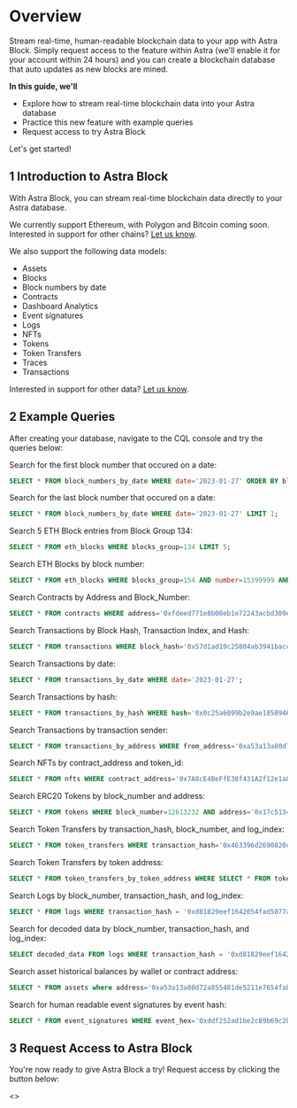 # Overview
Stream real-time, human-readable blockchain data to your app with Astra Block. Simply request access to the feature within Astra (we'll enable it for your account within 24 hours) and you can create a blockchain database that auto updates as new blocks are mined.

**In this guide, we'll**
- Explore how to stream real-time blockchain data into your Astra database
- Practice this new feature with example queries
- Request access to try Astra Block

Let's get started!

## 1 Introduction to Astra Block
With Astra Block, you can stream real-time blockchain data directly to your Astra database. 

We currently support Ethereum, with Polygon and Bitcoin coming soon. Interested in support for other chains? [Let us know](mailto:blockchain@datastax.com).

We also support the following data models:
- Assets
- Blocks
- Block numbers by date
- Contracts
- Dashboard Analytics
- Event signatures
- Logs
- NFTs
- Tokens
- Token Transfers
- Traces
- Transactions

Interested in support for other data? [Let us know](mailto:blockchain@datastax.com).

## 2 Example Queries
After creating your database, navigate to the CQL console and try the queries below:

Search for the first block number that occured on a date:
```sql
SELECT * FROM block_numbers_by_date WHERE date='2023-01-27' ORDER BY block_number ASC LIMIT 1;
```

Search for the last block number that occured on a date:
```sql
SELECT * FROM block_numbers_by_date WHERE date='2023-01-27' LIMIT 1;
```

Search 5 ETH Block entries from Block Group 134:
```sql
SELECT * FROM eth_blocks WHERE blocks_group=134 LIMIT 5;
```

Search ETH Blocks by block number:
```sql
SELECT * FROM eth_blocks WHERE blocks_group=154 AND number=15399999 AND hash='0x25201aacfffd0ffd04e63e02ef82b2e15149f1c5b2430e338c32bb8520d107d9';
```

Search Contracts by Address and Block_Number:
```sql
SELECT * FROM contracts WHERE address='0xfdeed771e8b00eb1e72243acbd309ed83ad45f6e' AND block_number=9578734;
```

Search Transactions by Block Hash, Transaction Index, and Hash:
```sql
SELECT * FROM transactions WHERE block_hash='0x57d1ad19c25804ab3941baccaa588a4ea0e6cd44b965a6ec4204c60b9e7ce34f' AND transaction_index=4 AND hash='0x1ffc4aff0d7b32694bd3e430f2a6b02621c3f9662f70b0b88afe558358fa0ee4';
```

Search Transactions by date:
```sql
SELECT * FROM transactions_by_date WHERE date='2023-01-27';
```

Search Transactions by hash:
```sql
SELECT * FROM transactions_by_hash WHERE hash='0x0c25a6099b2e9ae1858946ba017e3f12d01c124157b3ec4635fd71410deb421a';
```

Search Transactions by transaction sender:
```sql
SELECT * FROM transactions_by_address WHERE from_address='0xa53a13a80d72a855481de5211e7654fabdfe3526';
```

Search NFTs by contract_address and token_id:
```sql
SELECT * FROM nfts WHERE contract_address='0x7A8cE4BeFfE38f431A2f12e1a8B7d7dAE62DF359' AND token_id='100';
```

Search ERC20 Tokens by block_number and address:
```sql
SELECT * FROM tokens WHERE block_number=12613232 AND address='0x17c5134461f501b4c00ac8082d2d5a3ff0ba2d3e';
```

Search Token Transfers by transaction_hash, block_number, and log_index:
```sql
SELECT * FROM token_transfers WHERE transaction_hash='0x463396d2690820c2895df4838445d0dc009aa7f61ca09ba09298377d4da041b2' AND block_number=4967992 AND log_index=123;
```

Search Token Transfers by token address:
```sql
SELECT * FROM token_transfers_by_token_address WHERE SELECT * FROM token_transfers_by_token_address WHERE token_address='0xa0b86991c6218b36c1d19d4a2e9eb0ce3606eb48';
```

Search Logs by block_number, transaction_hash, and log_index:
```sql
SELECT * FROM logs WHERE transaction_hash = '0xd81829eef1642054fad5077a3ca234654771187af5c6dc3b8bd6a9d2ddc7078a' and block_number = 15832763 and log_index = 44;
```

Search for decoded data by block_number, transaction_hash, and log_index:
```sql
SELECT decoded_data FROM logs WHERE transaction_hash = '0xd81829eef1642054fad5077a3ca234654771187af5c6dc3b8bd6a9d2ddc7078a' and block_number = 15832763 and log_index = 44;
```

Search asset historical balances by wallet or contract address:
```sql
SELECT * FROM assets where address='0xa53a13a80d72a855481de5211e7654fabdfe3526';
```

Search for human readable event signatures by event hash:
```sql
SELECT * FROM event_signatures WHERE event_hex='0xddf252ad1be2c89b69c2b068fc378daa952ba7f163c4a11628f55a4df523b3ef';
```

## 3 Request Access to Astra Block
You're now ready to give Astra Block a try! Request access by clicking the button below:

<<launchRequestAstraBlock>>
